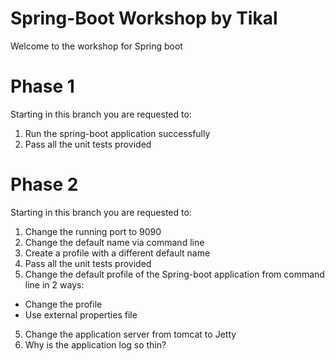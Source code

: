 # Spring-Boot Workshop by Tikal
Welcome to the workshop for Spring boot

# Phase 1
Starting in this branch you are requested to:
1. Run the spring-boot application successfully
2. Pass all the unit tests provided

# Phase 2
Starting in this branch you are requested to:
1. Change the running port to 9090
2. Change the default name via command line
2. Create a profile with a different default name
3. Pass all the unit tests provided
4. Change the default profile of the Spring-boot application from command line in 2 ways:
* Change the profile
* Use external properties file
5. Change the application server from tomcat to Jetty
6. Why is the application log so thin?